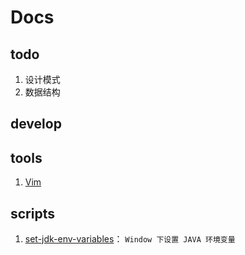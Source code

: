 # Docs

## todo
  
  1. 设计模式
  2. 数据结构

## develop

## tools

  1. [Vim](tools/vim.md)

## scripts

  1. [set-jdk-env-variables](scripts/set-jdk-env-variables.ps1)： `Window 下设置 JAVA 环境变量`
